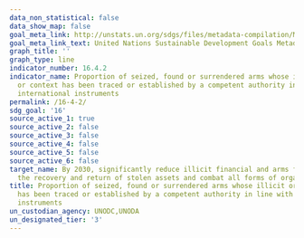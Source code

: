 ```yaml
---
data_non_statistical: false
data_show_map: false
goal_meta_link: http://unstats.un.org/sdgs/files/metadata-compilation/Metadata-Goal-16.pdf
goal_meta_link_text: United Nations Sustainable Development Goals Metadata (pdf 1361kB)
graph_title: ''
graph_type: line
indicator_number: 16.4.2
indicator_name: Proportion of seized, found or surrendered arms whose illicit origin
  or context has been traced or established by a competent authority in line with
  international instruments
permalink: /16-4-2/
sdg_goal: '16'
source_active_1: true
source_active_2: false
source_active_3: false
source_active_4: false
source_active_5: false
source_active_6: false
target_name: By 2030, significantly reduce illicit financial and arms flows, strengthen
  the recovery and return of stolen assets and combat all forms of organized crime
title: Proportion of seized, found or surrendered arms whose illicit origin or context
  has been traced or established by a competent authority in line with international
  instruments
un_custodian_agency: UNODC,UNODA
un_designated_tier: '3'
---
```

